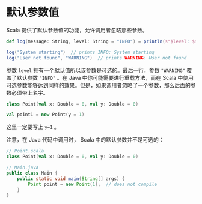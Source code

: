 # 默认参数值

Scala 提供了默认参数值的功能，允许调用者忽略那些参数。

```scala
def log(message: String, level: String = "INFO") = println(s"$level: $message")

log("System starting")  // prints INFO: System starting
log("User not found", "WARNING")  // prints WARNING: User not found
```

参数 `level` 拥有一个默认值所以该参数是可选的。最后一行，参数 `"WARNING"` 覆盖了默认参数 `"INFO"` 。在 Java 中你可能需要进行重载方法，而在 Scala 中使用可选参数能够达到同样的效果。但是，如果调用者忽略了一个参数，那么后面的参数必须带上名字。

```scala  
class Point(val x: Double = 0, val y: Double = 0)

val point1 = new Point(y = 1)
```

这里一定要写上 `y=1` 。

注意，在 Java 代码中调用时， Scala 中的默认参数并不是可选的：

```scala
// Point.scala
class Point(val x: Double = 0, val y: Double = 0)
```

```java
// Main.java
public class Main {
    public static void main(String[] args) {
        Point point = new Point(1);  // does not compile
    }
}
```

